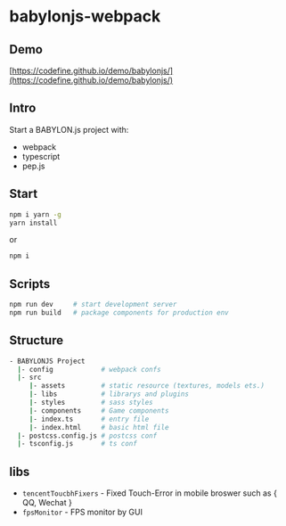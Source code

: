 # babylonjs-webpack

## Demo

[https://codefine.github.io/demo/babylonjs/](https://codefine.github.io/demo/babylonjs/)

## Intro

Start a BABYLON.js project with:

* webpack
* typescript
* pep.js

## Start

``` bash
npm i yarn -g
yarn install
```

or

``` bash
npm i
```

## Scripts

``` bash
npm run dev     # start development server
npm run build   # package components for production env
```

## Structure

``` bash
- BABYLONJS Project
  |- config            # webpack confs
  |- src
     |- assets         # static resource (textures, models ets.)
     |- libs           # librarys and plugins
     |- styles         # sass styles
     |- components     # Game components
     |- index.ts       # entry file
     |- index.html     # basic html file
  |- postcss.config.js # postcss conf
  |- tsconfig.js       # ts conf
```

## libs

* `tencentToucbhFixers` - Fixed Touch-Error in mobile broswer such as { QQ, Wechat }
* `fpsMonitor` - FPS monitor by GUI